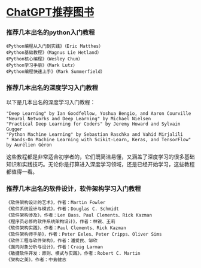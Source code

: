 # [ChatGPT推荐图书](https://github.com/cutepig123/gitblog/issues/22)

### 推荐几本出名的python入门教程

    《Python编程从入门到实践》（Eric Matthes）
    《Python基础教程》（Magnus Lie Hetland）
    《Python核心编程》（Wesley Chun）
    《Python学习手册》（Mark Lutz）
    《Python编程快速上手》（Mark Summerfield）

### 推荐几本出名的深度学习入门教程

以下是几本出名的深度学习入门教程：

    "Deep Learning" by Ian Goodfellow, Yoshua Bengio, and Aaron Courville
    "Neural Networks and Deep Learning" by Michael Nielsen
    "Practical Deep Learning for Coders" by Jeremy Howard and Sylvain Gugger
    "Python Machine Learning" by Sebastian Raschka and Vahid Mirjalili
    " Hands-On Machine Learning with Scikit-Learn, Keras, and TensorFlow" by Aurélien Géron

这些教程都是非常适合初学者的，它们既简洁易懂，又涵盖了深度学习的很多基础知识和实践技巧。无论你是打算进入深度学习领域，还是已经开始学习，这些教程都值得一看。

### 推荐几本出名的软件设计，软件架构学习入门教程


    《软件架构设计的艺术》，作者：Martin Fowler
    《软件系统设计与模式》，作者：Douglas C. Schmidt
    《软件架构涉及》，作者：Len Bass、Paul Clements、Rick Kazman
    《程序员必修的软件系统架构设计》，作者：林锐、王莉
    《软件架构实践》，作者：Paul Clements、Rick Kazman
    《软件架构师手册》，作者：Peter Eeles、Peter Cripps、Oliver Sims
    《软件工程与软件架构》，作者：潘爱民、邹欣
    《面向对象分析与设计》，作者：Craig Larman
    《敏捷软件开发：原则、模式与实践》，作者：Robert C. Martin
    《架构之美》，作者：中島健志

